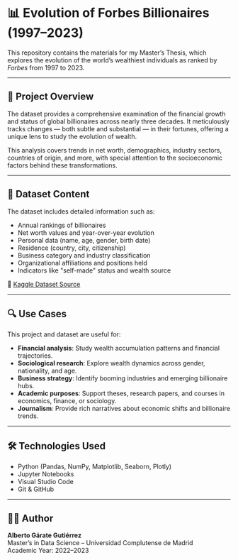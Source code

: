 # 📊 Evolution of Forbes Billionaires (1997–2023)

This repository contains the materials for my Master’s Thesis, which explores the evolution of the world’s wealthiest individuals as ranked by *Forbes* from 1997 to 2023.

---

## 🧠 Project Overview

The dataset provides a comprehensive examination of the financial growth and status of global billionaires across nearly three decades. It meticulously tracks changes — both subtle and substantial — in their fortunes, offering a unique lens to study the evolution of wealth.

This analysis covers trends in net worth, demographics, industry sectors, countries of origin, and more, with special attention to the socioeconomic factors behind these transformations.

---


## 📌 Dataset Content

The dataset includes detailed information such as:

- Annual rankings of billionaires
- Net worth values and year-over-year evolution
- Personal data (name, age, gender, birth date)
- Residence (country, city, citizenship)
- Business category and industry classification
- Organizational affiliations and positions held
- Indicators like "self-made" status and wealth source

📎 [Kaggle Dataset Source](https://www.kaggle.com/datasets/guillemservera/forbes-billionaires-1997-2023)

---

## 🔍 Use Cases

This project and dataset are useful for:

- **Financial analysis**: Study wealth accumulation patterns and financial trajectories.
- **Sociological research**: Explore wealth dynamics across gender, nationality, and age.
- **Business strategy**: Identify booming industries and emerging billionaire hubs.
- **Academic purposes**: Support theses, research papers, and courses in economics, finance, or sociology.
- **Journalism**: Provide rich narratives about economic shifts and billionaire trends.

---

## 🛠 Technologies Used

- Python (Pandas, NumPy, Matplotlib, Seaborn, Plotly)
- Jupyter Notebooks
- Visual Studio Code
- Git & GitHub

---

## 👨‍🎓 Author

**Alberto Gárate Gutiérrez**  
Master’s in Data Science – Universidad Complutense de Madrid  
Academic Year: 2022–2023  
